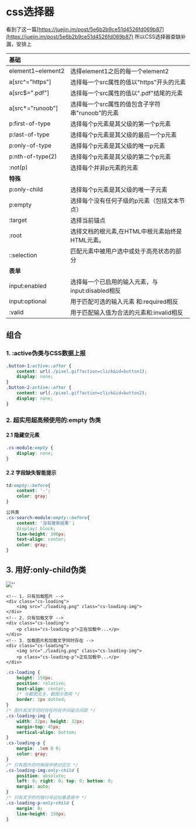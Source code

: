 # css选择器

看到了这一篇[https://juejin.im/post/5e6b2b9ce51d4526fd069b87](https://juejin.im/post/5e6b2b9ce51d4526fd069b87) 所以CSS选择器查缺补漏，安排上

| 基础 |  |
| :--- | :--- |
| element1~element2 | 选择element1之后的每一个element2 |
| a\[src^="https"\] | 选择每一个src属性的值以"https"开头的元素 |
| a\[src$=".pdf"\] | 选择每一个src属性的值以".pdf"结尾的元素 |
| a\[src\*="runoob"\] | 选择每一个src属性的值包含子字符串"runoob"的元素 |
| p:first-of-type | 选择每个p元素是其父级的第一个p元素 |
| p:last-of-type | 选择每个p元素是其父级的最后一个p元素 |
| p:only-of-type | 选择每个p元素是其父级的唯一p元素 |
| p:nth-of-type\(2\) | 选择每个p元素是其父级的第二个p元素 |
| :not\(p\) | 选择每个并非p元素的元素 |
| **特殊** |  |
| p:only-child | 选择每个p元素是其父级的唯一子元素 |
| p:empty | 选择每个没有任何子级的p元素（包括文本节点） |
| :target | 选择当前锚点 |
| :root | 选择文档的根元素,在HTML中根元素始终是HTML元素。 |
| ::selection | 匹配元素中被用户选中或处于高亮状态的部分 |
| **表单** |  |
| input:enabled | 选择每一个已启用的输入元素，与input:disabled相反 |
| input:optional | 用于匹配可选的输入元素 和:required相反 |
| :valid | 用于匹配输入值为合法的元素和:invalid相反 |

## 组合

### 1. :active伪类与CSS数据上报

```css
.button-1:active::after {
    content: url(./pixel.gif?action=click&id=button1);
    display: none;
}
.button-2:active::after {
    content: url(./pixel.gif?action=click&id=button2);
    display: none;
}
```

### 2. 超实用超高频使用的:empty 伪类

#### 2.1 隐藏空元素

```css
.cs-module:empty {
    display: none;
}
```

#### 2.2 字段缺失智能提示

```css
td:empty::before{
    content: '-';
    color: gray;
}

公共类
.cs-search-module:empty::before{
    content: '没有搜索结果'；
    display: block;
    line-height: 300px;
    text-align: center;
    color: gray;
}
```

## 3. 用好:only-child伪类

![&apos;&apos;](https://user-gold-cdn.xitu.io/2020/3/13/170d2a24152f116a?imageView2/0/w/1280/h/960/format/webp/ignore-error/1)

```markup
<!-- 1. 只有加载图片 -->
<div class="cs-loading">
    <img src="./loading.png" class="cs-loading-img">
</div>
<!-- 2. 只有加载文字 -->
<div class="cs-loading">
    <p class="cs-loading-p">正在加载中...</p>
</div>
<!-- 3. 加载图片和加载文字同时存在 -->
<div class="cs-loading">
    <img src="./loading.png" class="cs-loading-img">
    <p class="cs-loading-p">正在加载中...</p>
</div>
```

```css
.cs-loading {
    height: 150px;
    position: relative;
    text-align: center;
    /* 与截图无关，截图示意用 */
    border: 1px dotted;
}
/* 图片和文字同时存在时在中间留点间距 */
.cs-loading-img {
    width: 32px; height: 32px;
    margin-top: 45px;
    vertical-align: bottom;
}
.cs-loading-p {
    margin: .5em 0 0;
    color: gray;
}
/* 只有图片的时候居中绝对定位 */
.cs-loading-img:only-child {
    position: absolute;
    left: 0; right: 0; top: 0; bottom: 0;
    margin: auto;
}
/* 只有文字的时候行号近似垂直居中 */
.cs-loading-p:only-child {
    margin: 0;
    line-height: 150px;
}
```

